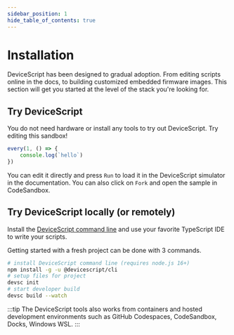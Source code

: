 ```yaml
---
sidebar_position: 1
hide_table_of_contents: true
---
```

# Installation

DeviceScript has been designed to gradual adoption. From editing scripts online in the docs, to building customized embedded firmware images.
This section will get you started at the level of the stack you're looking for.

## Try DeviceScript

You do not need hardware or install any tools to try out DeviceScript. Try editing this sandbox!

```ts
every(1, () => {
    console.log(`hello`)
})
```

You can edit it directly and press `Run` to load it in the DeviceScript simulator in the documentation.
You can also click on `Fork` and open the sample in CodeSandbox.

## Try DeviceScript locally (or remotely)

Install the [DeviceScript command line](/developer/cli) and use your favorite TypeScript IDE to write your scripts.

Getting started with a fresh project can be done with 3 commands.

```bash
# install DeviceScript command line (requires node.js 16+)
npm install -g -u @devicescript/cli
# setup files for project
devsc init
# start developer build
devsc build --watch
```

:::tip
The DeviceScript tools also works from containers and hosted development environments such
as GitHub Codespaces, CodeSandbox, Docks, Windows WSL.
:::
